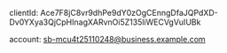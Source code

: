 clientId: Ace7F8jC8vr9dhPe9dY0zOgCEnngDfaJQPdXD-Dv0YXya3QjCpHInagXARvnOi5Z135liWECVgVuIUBk

account: sb-mcu4t25110248@business.example.com
